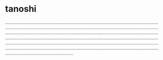 # tanoshi

...............................................................................................................................................................................................................................................................................................................................................................................................................................................................................................................................................................................................................................................................................................................................................................................................................................